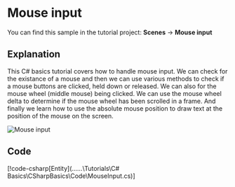 # Mouse input
You can find this sample in the tutorial project: **Scenes** ->  **Mouse input** 

## Explanation
This C# basics tutorial covers how to handle mouse input. We can check for the existance of a mouse and then we can use various methods to check if a mouse buttons are clicked, held down or released. We can also for the mouse wheel (middle mouse) being clicked. We can use the mouse wheel delta to determine if the mouse wheel has been scrolled in a frame. And finally we learn how to use the absolute mouse position to draw text at the position of the mouse on the screen.

![Mouse input](media/mouse-input.png)

## Code
[!code-csharp[Entity](..\..\..\Tutorials\C# Basics\CSharpBasics\Code\MouseInput.cs)]
